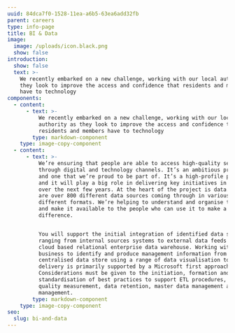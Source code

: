 ```yaml
---
uuid: 84dca7f0-1528-11ea-a6b5-63ea6add32fb
parent: careers
type: info-page
title: BI & Data
image:
  image: /uploads/icon.black.png
  show: false
introduction:
  show: false
  text: >-
    We recently embarked on a new challenge, working with our local authority as
    they look to improve the access and confidence that residents and members
    have to technology
components:
  - content:
      - text: >-
          We recently embarked on a new challenge, working with our local
          authority as they look to improve the access and confidence that
          residents and members have to technology
        type: markdown-component
    type: image-copy-component
  - content:
      - text: >-
          We’re ensuring that people are able to access high-quality services
          through digital and technology channels. It’s an ambitious programme
          and one that we’re proud to be part of. It’s a high-profile project
          and it will play a big role in delivering key initiatives in Cornwall
          over the next few years. At the heart of the project is data. There
          are over 800 different data sources coming through in various
          different formats. We’re helping to understand and organise the data
          and make it available to the people who can use it to make a
          difference.      


          You will support the initial integration of identified data sets
          ranging from internal sources systems to external data feeds into a
          cloud based relational enterprise data warehouse. Working with the
          business to identify and produce management information from this
          centralised data store using a range of data visualisation tools. The
          delivery is primarily supported by a Microsoft first approach.
          Considerations must be given to the initiation, formation and
          standardisation of best practices to support ETL procedures, data
          quality measurement, data retention, master data management and role
          management.
        type: markdown-component
    type: image-copy-component
seo:
  slug: bi-and-data
---
```


